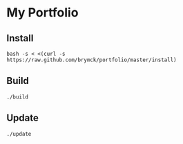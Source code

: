 My Portfolio
============

Install
-------

    bash -s < <(curl -s https://raw.github.com/brymck/portfolio/master/install)

Build
-----

    ./build

Update
------

    ./update
